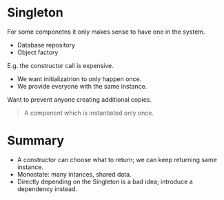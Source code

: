 # Singleton

For some componetns it only makes sense to have one in the system.

- Database repository
- Object factory

E.g. the constructor call is expensive.

- We want initializatrion to only happen once.
- We provide everyone with the same instance.

Want to prevent anyone creating additional copies.

> A component which is instantiated only once.

# Summary

- A constructor can choose what to return; we can keep returning same instance.
- Monostate: many intances, shared data.
- Directly depending on the Singleton is a bad idea; introduce a dependency instead.
